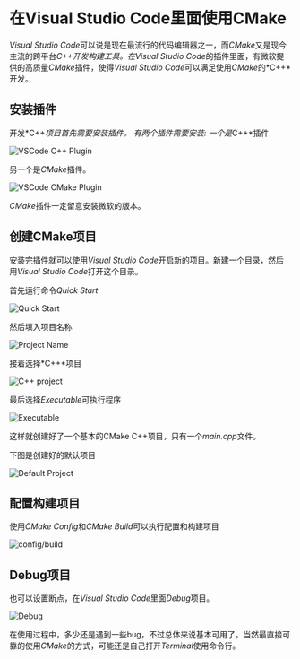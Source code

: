 # 在Visual Studio Code里面使用CMake

*Visual Studio Code*可以说是现在最流行的代码编辑器之一，而*CMake*又是现今主流的跨平台*C++*开发构建工具。在*Visual Studio Code*的插件里面，有微软提供的高质量*CMake*插件，使得*Visual Studio Code*可以满足使用*CMake*的*C++*开发。

## 安装插件

开发*C++*项目首先需要安装插件。
有两个插件需要安装:
一个是*C++*插件

![VSCode C++ Plugin](./images/C++%20plugin%20in%20VSCode.png)

另一个是*CMake*插件。

![VSCode CMake Plugin](./images/CMake%20plugin%20in%20VSCode.png)

*CMake*插件一定留意安装微软的版本。

## 创建CMake项目

安装完插件就可以使用*Visual Studio Code*开启新的项目。新建一个目录，然后用*Visual Studio Code*打开这个目录。

首先运行命令*Quick Start*

![Quick Start](./images/VSCode%20quick%20start.png)

然后填入项目名称

![Project Name](./images/VSCode%20project%20name.png)

接着选择*C++*项目

![C++ project](./images/VSCode%20C++%20project.png)

最后选择*Executable*可执行程序

![Executable](./images/VSCode%20Executable.png)

这样就创建好了一个基本的CMake C++项目，只有一个*main.cpp*文件。

下图是创建好的默认项目

![Default Project](./images/VSCode%20default%20project.png)

## 配置构建项目

使用*CMake Config*和*CMake Build*可以执行配置和构建项目

![config/build](./images/VSCode%20CMake%20configure-build.png)

## Debug项目

也可以设置断点，在*Visual Studio Code*里面*Debug*项目。

![Debug](./images/VSCode%20CMake%20Debug.png)

在使用过程中，多少还是遇到一些bug，不过总体来说基本可用了。当然最直接可靠的使用*CMake*的方式，可能还是自己打开*Terminal*使用命令行。


